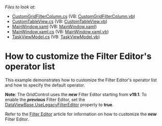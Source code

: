 <!-- default file list -->
*Files to look at*:

* [CustomGridFilterColumn.cs](./CS/CustomFilterPopupExample/CustomGridFilterColumn/CustomGridFilterColumn.cs) (VB: [CustomGridFilterColumn.vb](./VB/CustomFilterPopupExample/CustomGridFilterColumn/CustomGridFilterColumn.vb))
* [CustomTableView.cs](./CS/CustomFilterPopupExample/CustomGridFilterColumn/CustomTableView.cs) (VB: [CustomTableView.vb](./VB/CustomFilterPopupExample/CustomGridFilterColumn/CustomTableView.vb))
* [MainWindow.xaml](./CS/CustomFilterPopupExample/MainWindow.xaml) (VB: [MainWindow.xaml](./VB/CustomFilterPopupExample/MainWindow.xaml))
* [MainWindow.xaml.cs](./CS/CustomFilterPopupExample/MainWindow.xaml.cs) (VB: [MainWindow.xaml.vb](./VB/CustomFilterPopupExample/MainWindow.xaml.vb))
* [TaskViewModel.cs](./CS/CustomFilterPopupExample/ViewModel/TaskViewModel.cs) (VB: [TaskViewModel.vb](./VB/CustomFilterPopupExample/ViewModel/TaskViewModel.vb))
<!-- default file list end -->
# How to customize the Filter Editor's operator list


This example demonstrates how to customize the Filter Editor's operator list and how to specify the default operator.

**Note**: The GridControl uses the ***new*** Filter Editor starting from **v19.1**. To enable the ***previous*** Filter Editor, set the [DataViewBase.UseLegacyFilterEditor](https://docs.devexpress.com/WPF/DevExpress.Xpf.Grid.DataViewBase.UseLegacyFilterEditor) property to **true**. 

Refer to the [Filter Editor](https://docs.devexpress.com/WPF/7788/controls-and-libraries/data-grid/filtering-and-searching/filter-editor) article for information on how to customize the ***new*** Filter Editor.
